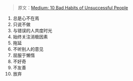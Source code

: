 > 原文：[Medium: 10 Bad Habits of Unsuccessful People](https://forge.medium.com/10-habits-of-unsuccessful-people-you-dont-want-to-copy-d401ac677c91)

1. 总是心不在焉
2. 只说不做
3. 与错误的人共度时光
4. 始终关注消极因素
5. 拖延
6. 不听别人的意见
7. 屈服于懒惰
8. 不好奇
9. 不友善
10. 放弃
